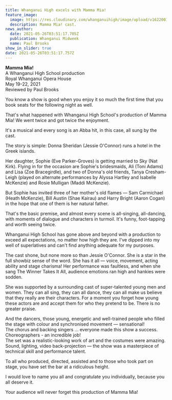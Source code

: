 ```yaml
---
title: Whanganui High excels with Mamma Mia!
feature_image:
  image: https://res.cloudinary.com/whanganuihigh/image/upload/v1622001117/News/Cast._chron.jpg
  description: Mamma Mia! cast.
news_author:
  date: 2021-05-26T03:51:17.705Z
  publication: Whanganui Midweek
  name: Paul Brooks
show_in_slider: true
date: 2021-05-26T03:51:17.757Z
---
```

**Mamma Mia!**  
A Whanganui High School production  
Royal Whanganui Opera House  
May 19-22, 2021  
Reviewed by Paul Brooks

You know a show is good when you enjoy it so much the first time that you book seats for the following night as well.

That's what happened with Whanganui High School's production of Mamma Mia! We went twice and got twice the enjoyment.

It's a musical and every song is an Abba hit, in this case, all sung by the cast.

The story is simple: Donna Sheridan (Jessie O'Connor) runs a hotel in the Greek islands.

Her daughter, Sophie (Eve Parker-Groves) is getting married to Sky (Nat Kirk). Flying in for the occasion are Sophie's bridesmaids, Ali (Toni Adams) and Lisa (Zoe Bracegirdle), and two of Donna's old friends, Tanya Cresham-Leigh (played on alternate performances by Alyssa Hartley and Isabelle McKenzie) and Rosie Mulligan (Maddi McKenzie).

But Sophie has invited three of her mother's old flames — Sam Carmichael (Heath McKenzie), Bill Austin (Shae Kairau) and Harry Bright (Aaron Cogan) in the hope that one of them is her natural father.

That's the basic premise, and almost every scene is all-singing, all-dancing, with moments of dialogue and characters in turmoil. It's funny, foot-tapping and worth seeing twice.

Whanganui High School has gone above and beyond with a production to exceed all expectations, no matter how high they are. I've dipped into my well of superlatives and can't find anything adequate for my purposes.

The cast shone, but none more so than Jessie O'Connor. She is a star in the full showbiz sense of the word. She has it all — voice, movement, acting ability and stage charisma! Her performance was faultless, and when she sang The Winner Takes It All, audience emotions ran high and hankies were sodden.

She was supported by a surrounding cast of super-talented young men and women. They can all sing, they can all dance, they can all make us believe that they really are their characters. For a moment you forget how young these actors are and accept them for who they pretend to be. There is no greater praise.

And the dancers, those young, energetic and well-trained people who filled the stage with colour and synchronised movement — sensational!  
The chorus and backing singers ... everyone made this show a success.  
Choreographers - an incredible job!  
The set was a realistic-looking work of art and the costumes were amazing. Sound, lighting, video back-projection — the show was a masterpiece of technical skill and performance talent.

To all who produced, directed, assisted and to those who took part on stage, you have set the bar at a ridiculous height.

I would love to name you all and congratulate you individually, because you all deserve it.

Your audience will never forget this production of Mamma Mia!
